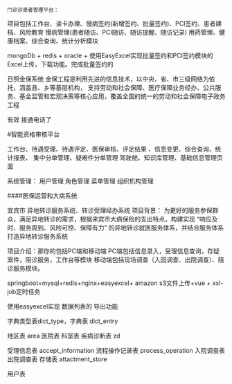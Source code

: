 	门诊诊患者管理平台：



项目包括工作台、读卡办理、慢病签约(新增签约、批量签约)、PCI签约、患者建档、风险教育
慢病管理(患者随访、PCI随访、随访提醒、随访记录)
用药管理、健康档案、综合查询、统计分析模块


mongoDb + redis + oracle +
使用EasyExcel实现批量签约和PCI签约模块的Excel上传，下载功能。完成批量签约的



日照金保系统
金保工程是利用先进的信息技术，以中央、省、市三级网络为依托，涵盖县、乡等基层机构，
支持劳动和社会保障、医疗保障业务经办、公共服务、基金监管和宏观决策等核心应用，覆盖全国的统一的劳动和社会保障电子政务工程


有效
接通电话了

#智能资格审核平台

工作台、待遇受理、待遇评定、医保审核、评定结果 、信息变更、综合查询、统计报表、
集中分单管理、疑难件分单管理
驾驶舱、知识库管理、基础信息管理页面

系统管理： 用户管理 角色管理 菜单管理 组织机构管理


####医保运营和大病系统




宜宾市 异地转诊服务系统、转诊受理经办系统
项目背景：
为更好的服务参保群众，满足异地转诊的需求，根据来宾市大病保险的支出特点，构建实现
“响应及时、服务周到、风险可控、保障有力” 的异地转诊就医服务体系，并结合服务体系打造异地转诊服务系统

项目介绍：那你的包括PC端和移动端
PC端包括信息录入，受理信息查询，存疑案件，陪诊服务，工作台等模块
移动端包括现场调查（入园调查、出院调查）、陪诊服务模块。


springboot+mysql+redis+nginx+easyexcel+ amazon s3文件上传+vue + xxl-job定时任务

使用easyexcel实现 数据列表的 导出功能

字典类型表dict_type，字典表 dict_entry

地区表 area
医院表
科室表
疾病诊断表  zd

受理信息表 accept_information
流程操作记录表 process_operation
入院调查表
出院调查表
存储表 attactment_store

用户表







































